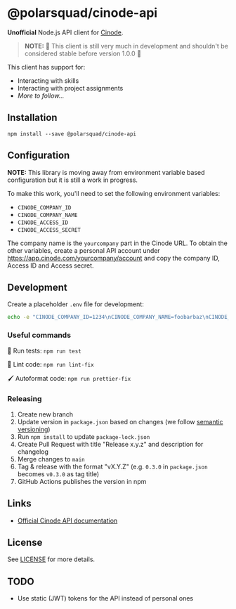# @polarsquad/cinode-api

**Unofficial** Node.js API client for [Cinode](https://cinode.com).

> **NOTE:** 🚧 This client is still very much in development and shouldn't be considered stable before version 1.0.0 🚧

This client has support for:

- Interacting with skills
- Interacting with project assignments
- _More to follow..._

## Installation

`npm install --save @polarsquad/cinode-api`

## Configuration

**NOTE:** This library is moving away from environment variable based configuration but it is still a work in progress.

To make this work, you'll need to set the following environment variables:

- `CINODE_COMPANY_ID`
- `CINODE_COMPANY_NAME`
- `CINODE_ACCESS_ID`
- `CINODE_ACCESS_SECRET`

The company name is the `yourcompany` part in the Cinode URL. To obtain the other variables, create a personal API
account under <https://app.cinode.com/yourcompany/account> and copy the company ID, Access ID and Access secret.

## Development

Create a placeholder `.env` file for development:

```sh
echo -e "CINODE_COMPANY_ID=1234\nCINODE_COMPANY_NAME=foobarbaz\nCINODE_ACCESS_ID=foo\nCINODE_ACCESS_SECRET=bar" > .env
```

### Useful commands

🚀 Run tests: `npm run test`

🔧 Lint code: `npm run lint-fix`

🖌️ Autoformat code: `npm run prettier-fix`

### Releasing

1. Create new branch
1. Update version in `package.json` based on changes (we follow [semantic versioning](https://semver.org/))
1. Run `npm install` to update `package-lock.json`
1. Create Pull Request with title "Release x.y.z" and description for changelog
1. Merge changes to `main`
1. Tag & release with the format "vX.Y.Z" (e.g. `0.3.0` in `package.json` becomes `v0.3.0` as tag title)
1. GitHub Actions publishes the version in npm

## Links

- [Official Cinode API documentation](https://api.cinode.com/docs/index.html)

## License

See [LICENSE](./LICENSE) for more details.

## TODO

- Use static (JWT) tokens for the API instead of personal ones
